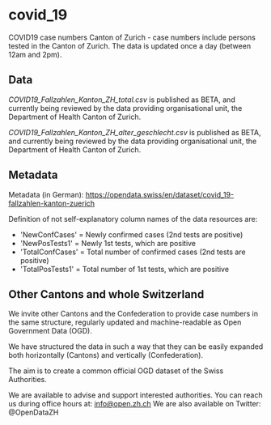 # covid_19
COVID19 case numbers Canton of Zurich - case numbers include persons tested in the Canton of Zurich. The data is updated once a day (between 12am and 2pm).

## Data
*COVID19_Fallzahlen_Kanton_ZH_total.csv* is published as BETA, and currently being reviewed by the data providing organisational unit, the Department of Health Canton of Zurich.

*COVID19_Fallzahlen_Kanton_ZH_alter_geschlecht.csv* is published as BETA, and currently being reviewed by the data providing organisational unit, the Department of Health Canton of Zurich.

## Metadata
Metadata (in German): https://opendata.swiss/en/dataset/covid_19-fallzahlen-kanton-zuerich

Definition of not self-explanatory column names of the data resources are:
- 'NewConfCases' = Newly confirmed cases (2nd tests are positive)
- 'NewPosTests1' = Newly 1st tests, which are positive
- 'TotalConfCases' = Total number of confirmed cases (2nd tests are positive)
- 'TotalPosTests1' = Total number of 1st tests, which are positive

## Other Cantons and whole Switzerland

We invite other Cantons and the Confederation to provide case numbers in the same structure, regularly updated and machine-readable as Open Government Data (OGD).

We have structured the data in such a way that they can be easily expanded both horizontally (Cantons) and vertically (Confederation).

The aim is to create a common official OGD dataset of the Swiss Authorities.

We are available to advise and support interested authorities. You can reach us during office hours at: info@open.zh.ch
We are also available on Twitter: @OpenDataZH
